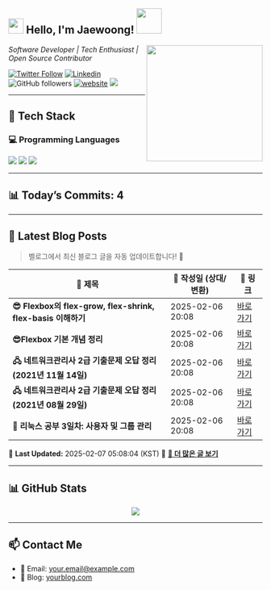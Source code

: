 <h2><img src="https://emojis.slackmojis.com/emojis/images/1531849430/4246/blob-sunglasses.gif?1531849430" width="30"/> Hello, I'm Jaewoong! <img src="https://media.giphy.com/media/12oufCB0MyZ1Go/giphy.gif" width="50"></h2>

<img align='right' src="https://media.giphy.com/media/M9gbBd9nbDrOTu1Mqx/giphy.gif" width="230">

<p><em>Software Developer | Tech Enthusiast | Open Source Contributor</em></p>

[![Twitter Follow](https://img.shields.io/twitter/follow/YOUR_TWITTER_HANDLE?label=Follow)](https://twitter.com/YOUR_TWITTER_HANDLE)
[![Linkedin](https://img.shields.io/badge/-LinkedIn-blue?style=flat-square&logo=Linkedin&logoColor=white&link=https://www.linkedin.com/in/YOUR_LINKEDIN/)](https://www.linkedin.com/in/YOUR_LINKEDIN/)
![GitHub followers](https://img.shields.io/github/followers/YOUR_GITHUB_USERNAME?label=Follow&style=social)
[![website](https://img.shields.io/badge/Website-46a2f1.svg?&style=flat-square&logo=Google-Chrome&logoColor=white&link=https://yourwebsite.com/)](https://yourwebsite.com/)
![](https://visitor-badge.glitch.me/badge?page_id=YOUR_GITHUB_USERNAME.YOUR_GITHUB_USERNAME)

---

## 🚀 Tech Stack

### 💻 Programming Languages
<p>
  <img src="https://img.shields.io/badge/Python-3776AB?style=flat-square&logo=python&logoColor=white"/>
  <img src="https://img.shields.io/badge/JavaScript-F7DF1E?style=flat-square&logo=javascript&logoColor=black"/>
  <img src="https://img.shields.io/badge/TypeScript-3178C6?style=flat-square&logo=typescript&logoColor=white"/>
</p>



---

## 📊 Today’s Commits: 4


---

## 📝 Latest Blog Posts
> 벨로그에서 최신 블로그 글을 자동 업데이트합니다! 🚀

<!-- BLOG-POST-LIST:START -->
| 📝 제목 | 📅 작성일 (상대/변환) | 🔗 링크 |
|---------|------------------|---------|
| **😎 Flexbox의 flex-grow, flex-shrink, flex-basis 이해하기** | 2025-02-06 20:08 | [바로가기](https://velog.io/@mypalebluedot29/Flexbox의-flex-grow-flex-shrink-flex-basis-이해하기) |
| **😎Flexbox 기본 개념 정리** | 2025-02-06 20:08 | [바로가기](https://velog.io/@mypalebluedot29/Flexbox-기본-개념-정리) |
| **🖧 네트워크관리사 2급 기출문제 오답 정리 (2021년 11월 14일)** | 2025-02-06 20:08 | [바로가기](https://velog.io/@mypalebluedot29/네트워크관리사-2급-기출문제-오답-정리-2021년-11월-14일) |
| **🖧 네트워크관리사 2급 기출문제 오답 정리 (2021년 08월 29일)** | 2025-02-06 20:08 | [바로가기](https://velog.io/@mypalebluedot29/네트워크관리사-2급-기출문제-오답-정리-2021년-08월-29일) |
| **🐧 리눅스 공부 3일차: 사용자 및 그룹 관리** | 2025-02-06 20:08 | [바로가기](https://velog.io/@mypalebluedot29/리눅스-공부-3일차-사용자-및-그룹-관리) |

📅 **Last Updated:** 2025-02-07 05:08:04 (KST)
🔗 **[📖 더 많은 글 보기](https://velog.io/@mypalebluedot29)**
<!-- BLOG-POST-LIST:END -->




---

## 📊 GitHub Stats
<p align="center">
  <img src="https://github-readme-stats.vercel.app/api?username=Jaewoong-Hwang&show_icons=true&theme=tokyonight"/>
</p>

---

## 📫 Contact Me
- 📧 Email: your.email@example.com
- 🔗 Blog: [yourblog.com](https://yourblog.com)




